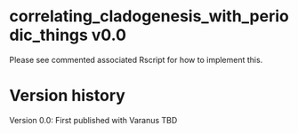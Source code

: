 # correlating_cladogenesis_with_periodic_things v0.0
Please see commented associated Rscript for how to implement this.

# Version history
Version 0.0: First published with Varanus TBD
